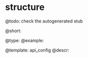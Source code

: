 structure
=============

@todo:
	check the autogenerated stub


@short:
	

@type: 
@example:


@template:	api_config
@descr:



